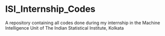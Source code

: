 # ISI_Internship_Codes
A repository containing all codes done during my internship in the Machine Intelligence Unit of The Indian Statistical Institute, Kolkata

